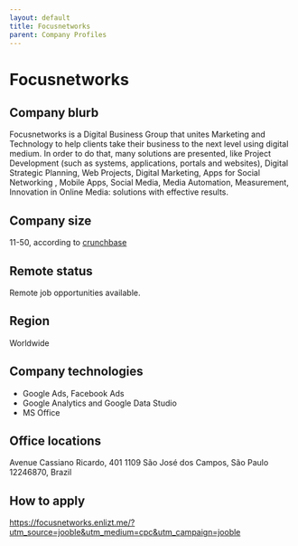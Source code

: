 ```yaml
---
layout: default
title: Focusnetworks
parent: Company Profiles
---
```


# Focusnetworks

## Company blurb

Focusnetworks is a Digital Business Group that unites Marketing and Technology to help clients take their business to the next level using digital medium. In order to do that, many solutions are presented, like Project Development (such as systems, applications, portals and websites), Digital Strategic Planning, Web Projects, Digital Marketing, Apps for Social Networking , Mobile Apps, Social Media, Media Automation, Measurement, Innovation in Online Media: solutions with effective results.

## Company size

11-50, according to [crunchbase](https://www.crunchbase.com/organization/focusnetworks)

## Remote status

Remote job opportunities available.

## Region
Worldwide

## Company technologies

- Google Ads, Facebook Ads
- Google Analytics and Google Data Studio
- MS Office

## Office locations

Avenue Cassiano Ricardo, 401
1109
São José dos Campos, São Paulo 12246870, Brazil

## How to apply

https://focusnetworks.enlizt.me/?utm_source=jooble&utm_medium=cpc&utm_campaign=jooble